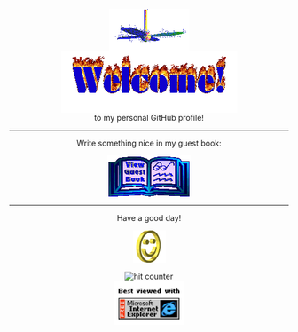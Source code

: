 <div align="center">
<img src="https://github.com/elvinlab/elvinlab/raw/elvinlab/img/fan-1.gif" alt="Fan" align="center">
</div>

<div align="center">
<img src="https://github.com/elvinlab/elvinlab/raw/elvinlab/img/welcome-fire.gif" alt="Welcome" align="center">
</div>

<div align="center">
to my personal GitHub profile!
</div>

<!--
<h3 align="center">
<a href="https://cbp.io">Visit my personal homepage
<img src="https://github.com/elvinlab/elvinlab/raw/elvinlab/img/website.gif" alt="Visit homepage" align="center">
</a>
</h3>
-->
<hr>

<div align="center">
<p>Write something nice in my guest book:</p>
<a href="https://github.com/elvinlab/elvinlab/issues"><img src="https://github.com/elvinlab/elvinlab/raw/elvinlab/img/guestbook.gif" alt="Guest book" align="center"></a>
</div>

<hr>

<div align="center">
<p>Have a good day!</p>
<div>
<img src="https://github.com/elvinlab/elvinlab/raw/elvinlab/img/smile.gif" alt="Smiley" align="center">
</div>
</div>

<div align="center">
<p></p>
<img src="https://profile-counter.glitch.me/elvinlab/count.svg" alt="hit counter" align="center">
</div>

<div align="center">
<img src="https://github.com/elvinlab/elvinlab/raw/elvinlab/img/ie.jpg" alt="Best viewed with Microsoft Internet Explorer" align="center" width="128">
</div>
